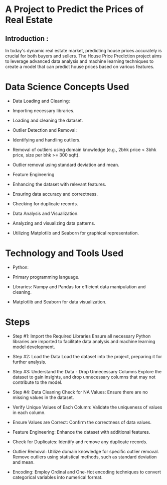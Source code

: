 # A Project to Predict the Prices of Real Estate

## Introduction :
In today's dynamic real estate market, predicting house prices accurately is crucial for both buyers and sellers.
The House Price Prediction project aims to leverage advanced data analysis and machine learning techniques to create a model that can predict house prices based on various features.

# Data Science Concepts Used
* Data Loading and Cleaning:

* Importing necessary libraries.
* Loading and cleaning the dataset.
* Outlier Detection and Removal:

* Identifying and handling outliers.
* Removal of outliers using domain knowledge (e.g., 2bhk price < 3bhk price, size per bhk >= 300 sqft).
* Outlier removal using standard deviation and mean.
* Feature Engineering
* Enhancing the dataset with relevant features.
* Ensuring data accuracy and correctness.
* Checking for duplicate records.
* Data Analysis and Visualization.

* Analyzing and visualizing data patterns.
* Utilizing Matplotlib and Seaborn for graphical representation.

# Technology and Tools Used
* Python:

* Primary programming language.
* Libraries: Numpy and Pandas for efficient data manipulation and cleaning.
* Matplotlib and Seaborn for data visualization.

# Steps

* Step #1:
  Import the Required Libraries
  Ensure all necessary Python libraries are imported to facilitate data analysis and machine learning model development.

* Step #2:
  Load the Data
  Load the dataset into the project, preparing it for further analysis.

* Step #3:
  Understand the Data - Drop Unnecessary Columns
  Explore the dataset to gain insights, and drop unnecessary columns that may not contribute to the model.

* Step #4:
  Data Cleaning
  Check for NA Values: 
  Ensure there are no missing values in the dataset.

* Verify Unique Values of Each Column: 
  Validate the uniqueness of values in each column.

* Ensure Values are Correct: 
  Confirm the correctness of data values.

* Feature Engineering: 
  Enhance the dataset with additional features.

* Check for Duplicates: 
  Identify and remove any duplicate records.

* Outlier Removal: 
  Utilize domain knowledge for specific outlier removal.
  Remove outliers using statistical methods, such as standard deviation and mean.

* Encoding: 
  Employ Ordinal and One-Hot encoding techniques to convert categorical variables into numerical format.
